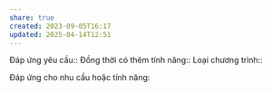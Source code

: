 ```yaml
---
share: true
created: 2023-09-05T16:17
updated: 2025-04-14T12:51
---
```

Đáp ứng yêu cầu:: 
Đồng thời có thêm tính năng::
Loại chương trình:: 

Đáp ứng cho nhu cầu hoặc tính năng:

